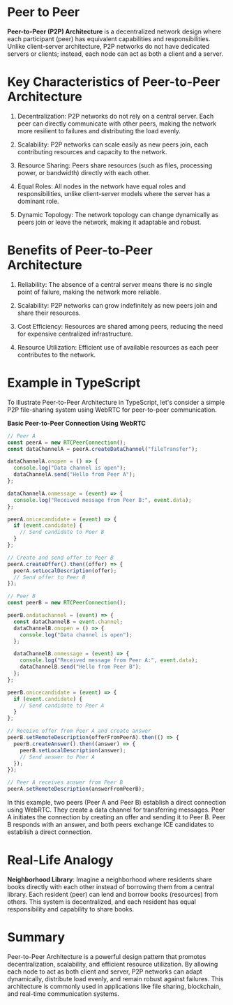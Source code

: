 # Peer to Peer

**Peer-to-Peer (P2P) Architecture** is a decentralized network design where each participant (peer) has equivalent capabilities and responsibilities. Unlike client-server architecture, P2P networks do not have dedicated servers or clients; instead, each node can act as both a client and a server.

# Key Characteristics of Peer-to-Peer Architecture

1. Decentralization: P2P networks do not rely on a central server. Each peer can directly communicate with other peers, making the network more resilient to failures and distributing the load evenly.

2. Scalability: P2P networks can scale easily as new peers join, each contributing resources and capacity to the network.

3. Resource Sharing: Peers share resources (such as files, processing power, or bandwidth) directly with each other.

4. Equal Roles: All nodes in the network have equal roles and responsibilities, unlike client-server models where the server has a dominant role.

5. Dynamic Topology: The network topology can change dynamically as peers join or leave the network, making it adaptable and robust.

# Benefits of Peer-to-Peer Architecture

1. Reliability: The absence of a central server means there is no single point of failure, making the network more reliable.

2. Scalability: P2P networks can grow indefinitely as new peers join and share their resources.

3. Cost Efficiency: Resources are shared among peers, reducing the need for expensive centralized infrastructure.

4. Resource Utilization: Efficient use of available resources as each peer contributes to the network.

# Example in TypeScript

To illustrate Peer-to-Peer Architecture in TypeScript, let's consider a simple P2P file-sharing system using WebRTC for peer-to-peer communication.

**Basic Peer-to-Peer Connection Using WebRTC**

```typescript
// Peer A
const peerA = new RTCPeerConnection();
const dataChannelA = peerA.createDataChannel("fileTransfer");

dataChannelA.onopen = () => {
  console.log("Data channel is open");
  dataChannelA.send("Hello from Peer A");
};

dataChannelA.onmessage = (event) => {
  console.log("Received message from Peer B:", event.data);
};

peerA.onicecandidate = (event) => {
  if (event.candidate) {
    // Send candidate to Peer B
  }
};

// Create and send offer to Peer B
peerA.createOffer().then((offer) => {
  peerA.setLocalDescription(offer);
  // Send offer to Peer B
});

// Peer B
const peerB = new RTCPeerConnection();

peerB.ondatachannel = (event) => {
  const dataChannelB = event.channel;
  dataChannelB.onopen = () => {
    console.log("Data channel is open");
  };

  dataChannelB.onmessage = (event) => {
    console.log("Received message from Peer A:", event.data);
    dataChannelB.send("Hello from Peer B");
  };
};

peerB.onicecandidate = (event) => {
  if (event.candidate) {
    // Send candidate to Peer A
  }
};

// Receive offer from Peer A and create answer
peerB.setRemoteDescription(offerFromPeerA).then(() => {
  peerB.createAnswer().then((answer) => {
    peerB.setLocalDescription(answer);
    // Send answer to Peer A
  });
});

// Peer A receives answer from Peer B
peerA.setRemoteDescription(answerFromPeerB);
```

In this example, two peers (Peer A and Peer B) establish a direct connection using WebRTC. They create a data channel for transferring messages. Peer A initiates the connection by creating an offer and sending it to Peer B. Peer B responds with an answer, and both peers exchange ICE candidates to establish a direct connection.

# Real-Life Analogy

**Neighborhood Library**: Imagine a neighborhood where residents share books directly with each other instead of borrowing them from a central library. Each resident (peer) can lend and borrow books (resources) from others. This system is decentralized, and each resident has equal responsibility and capability to share books.

# Summary

Peer-to-Peer Architecture is a powerful design pattern that promotes decentralization, scalability, and efficient resource utilization. By allowing each node to act as both client and server, P2P networks can adapt dynamically, distribute load evenly, and remain robust against failures. This architecture is commonly used in applications like file sharing, blockchain, and real-time communication systems.
